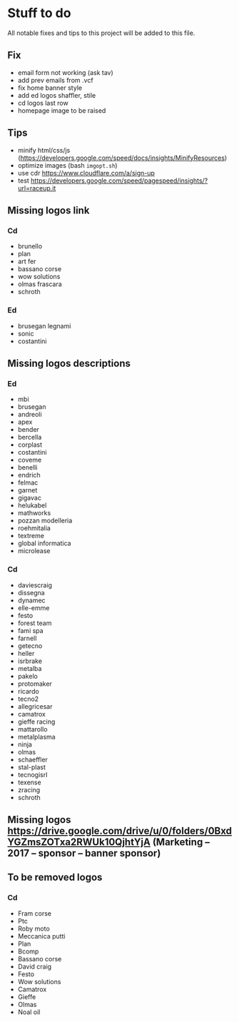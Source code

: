 # Stuff to do
All notable fixes and tips to this project will be added to this file.


## Fix
- email form not working (ask tav)
- add prev emails from .vcf
- fix home banner style
- add ed logos shaffler, stile
- cd logos last row
- homepage image to be raised


## Tips
- minify html/css/js (https://developers.google.com/speed/docs/insights/MinifyResources)
- optimize images (bash `imgopt.sh`)
- use cdr https://www.cloudflare.com/a/sign-up
- test https://developers.google.com/speed/pagespeed/insights/?url=raceup.it


## Missing logos link

### Cd
- brunello
- plan
- art fer
- bassano corse
- wow solutions
- olmas frascara
- schroth

### Ed
- brusegan legnami
- sonic
- costantini


## Missing logos descriptions

### Ed
- mbi
- brusegan
- andreoli
- apex
- bender
- bercella
- corplast
- costantini
- coveme
- benelli
- endrich
- felmac
- garnet
- gigavac
- helukabel
- mathworks
- pozzan modelleria
- roehmitalia
- textreme
- global informatica
- microlease

### Cd
- daviescraig
- dissegna
- dynamec
- elle-emme
- festo
- forest team
- fami spa
- farnell
- getecno
- heller
- isrbrake
- metalba
- pakelo
- protomaker
- ricardo
- tecno2
- allegricesar
- camatrox
- gieffe racing
- mattarollo
- metalplasma
- ninja
- olmas
- schaeffler
- stal-plast
- tecnogisrl
- texense
- zracing
- schroth


## Missing logos https://drive.google.com/drive/u/0/folders/0BxdYGZmsZOTxa2RWUk10QjhtYjA (Marketing – 2017 – sponsor – banner sponsor)

## To be removed logos

### Cd
- Fram corse
- Ptc
- Roby moto
- Meccanica putti
- Plan
- Bcomp
- Bassano corse
- David craig
- Festo
- Wow solutions
- Camatrox
- Gieffe
- Olmas
- Noal oil
